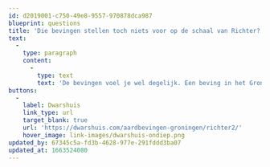 ```yaml
---
id: d2019001-c750-49e8-9557-970878dca987
blueprint: questions
title: 'Die bevingen stellen toch niets voor op de schaal van Richter?'
text:
  -
    type: paragraph
    content:
      -
        type: text
        text: 'De bevingen voel je wel degelijk. Een beving in het Groningse gebied is uniek, omdat er ondiep geboord wordt en de kleibodem zorgt dat een paar kleine trillingen samen één grote beving worden.'
buttons:
  -
    label: Dwarshuis
    link_type: url
    target_blank: true
    url: 'https://dwarshuis.com/aardbevingen-groningen/richter2/'
    hover_image: link-images/dwarshuis-ondiep.png
updated_by: 67345c5a-fd3b-4628-977e-291fddd3ba07
updated_at: 1663524080
---
```

